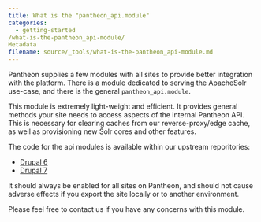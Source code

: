 ```yaml
---
title: What is the "pantheon_api.module"
categories:
  - getting-started
/what-is-the-pantheon_api-module/
Metadata
filename: source/_tools/what-is-the-pantheon_api-module.md
---
```


Pantheon supplies a few modules with all sites to provide better integration with the platform. There is a module dedicated to serving the ApacheSolr use-case, and there is the general `pantheon_api.module`.

This module is extremely light-weight and efficient. It provides general methods your site needs to access aspects of the internal Pantheon API. This is necessary for clearing caches from our reverse-proxy/edge cache, as well as provisioning new Solr cores and other features.

The code for the api modules is available within our upstream reporitories:

- [Drupal 6](https://github.com/pantheon-systems/drops-6/tree/master/modules/pantheon)
- [Drupal 7](https://github.com/pantheon-systems/drops-7/tree/master/modules/pantheon)

It should always be enabled for all sites on Pantheon, and should not cause adverse effects if you export the site locally or to another environment.

Please feel free to contact us if you have any concerns with this module.

